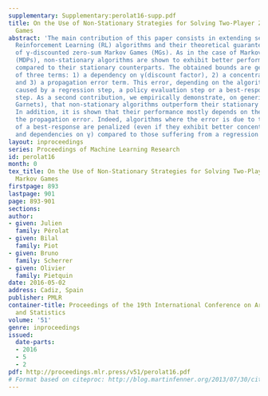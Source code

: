 ```yaml
---
supplementary: Supplementary:perolat16-supp.pdf
title: On the Use of Non-Stationary Strategies for Solving Two-Player Zero-Sum Markov
  Games
abstract: 'The main contribution of this paper consists in extending several non-stationary
  Reinforcement Learning (RL) algorithms and their theoretical guarantees to the case
  of γ-discounted zero-sum Markov Games (MGs). As in the case of Markov Decision Processes
  (MDPs), non-stationary algorithms are shown to exhibit better performance bounds
  compared to their stationary counterparts. The obtained bounds are generically composed
  of three terms: 1) a dependency on γ(discount factor), 2) a concentrability coefficient
  and 3) a propagation error term. This error, depending on the algorithm, can be
  caused by a regression step, a policy evaluation step or a best-response evaluation
  step. As a second contribution, we empirically demonstrate, on generic MGs (called
  Garnets), that non-stationary algorithms outperform their stationary counterparts.
  In addition, it is shown that their performance mostly depends on the nature of
  the propagation error. Indeed, algorithms where the error is due to the evaluation
  of a best-response are penalized (even if they exhibit better concentrability coefficients
  and dependencies on γ) compared to those suffering from a regression error.'
layout: inproceedings
series: Proceedings of Machine Learning Research
id: perolat16
month: 0
tex_title: On the Use of Non-Stationary Strategies for Solving Two-Player Zero-Sum
  Markov Games
firstpage: 893
lastpage: 901
page: 893-901
sections: 
author:
- given: Julien
  family: Pérolat
- given: Bilal
  family: Piot
- given: Bruno
  family: Scherrer
- given: Olivier
  family: Pietquin
date: 2016-05-02
address: Cadiz, Spain
publisher: PMLR
container-title: Proceedings of the 19th International Conference on Artificial Intelligence
  and Statistics
volume: '51'
genre: inproceedings
issued:
  date-parts:
  - 2016
  - 5
  - 2
pdf: http://proceedings.mlr.press/v51/perolat16.pdf
# Format based on citeproc: http://blog.martinfenner.org/2013/07/30/citeproc-yaml-for-bibliographies/
---
```

